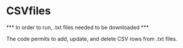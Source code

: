 # CSVfiles

*** In order to run, .txt files  needed to be downloaded ***

The code permits to add, update, and delete CSV rows from .txt files.

